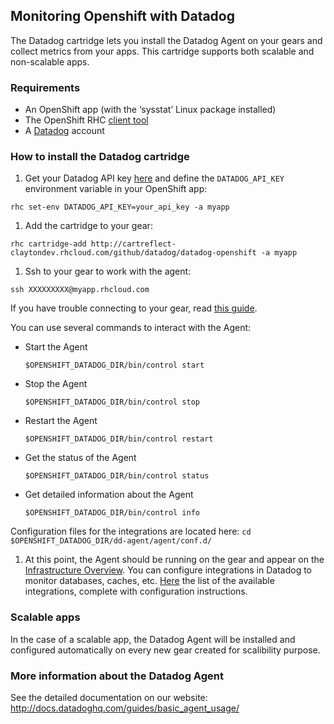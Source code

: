 ## Monitoring Openshift with Datadog

The Datadog cartridge lets you install the Datadog Agent on your gears and collect metrics from your apps. This cartridge supports both scalable and non-scalable apps.

### Requirements

 * An OpenShift app (with the ‘sysstat’ Linux package installed)
 * The OpenShift RHC [client tool](https://www.openshift.com/get-started#cli)
 * A [Datadog](http://www.datadoghq.com) account


### How to install the Datadog cartridge

1. Get your Datadog API key [here](https://app.datadoghq.com/account/settings#api) and define the `DATADOG_API_KEY` environment variable in your OpenShift app:
  
  ```shell
  rhc set-env DATADOG_API_KEY=your_api_key -a myapp
  ``` 

1. Add the cartridge to your gear:

  ```shell
  rhc cartridge-add http://cartreflect-claytondev.rhcloud.com/github/datadog/datadog-openshift -a myapp
  ```
1. Ssh to your gear to work with the agent:
  ```
  ssh XXXXXXXXX@myapp.rhcloud.com
  ```
If you have trouble connecting to your gear, read [this guide](https://www.openshift.com/developers/remote-access).

  You can use several commands to interact with the Agent:
  * Start the Agent
    ```
    $OPENSHIFT_DATADOG_DIR/bin/control start
    ```
  * Stop the Agent
    ```
    $OPENSHIFT_DATADOG_DIR/bin/control stop
    ```
  * Restart the Agent
    ```
    $OPENSHIFT_DATADOG_DIR/bin/control restart
    ```
  * Get the status of the Agent
    ```
    $OPENSHIFT_DATADOG_DIR/bin/control status
    ```
  * Get detailed information about the Agent
    ```
    $OPENSHIFT_DATADOG_DIR/bin/control info
    ```

  Configuration files for the integrations are located here:
    ```
    cd $OPENSHIFT_DATADOG_DIR/dd-agent/agent/conf.d/
    ```
    
1. At this point, the Agent should be running on the gear and appear on the [Infrastructure Overview](https://app.datadoghq.com/infrastructure). You can configure integrations in Datadog to monitor databases, caches, etc. [Here](https://app.datadoghq.com/account/settings) the list of the available integrations, complete with configuration instructions.

### Scalable apps

In the case of a scalable app, the Datadog Agent will be installed and configured automatically on every new gear created for scalibility purpose.

### More information about the Datadog Agent

See the detailed documentation on our website:
http://docs.datadoghq.com/guides/basic_agent_usage/
